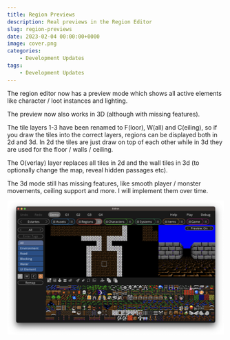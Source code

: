 ```yaml
---
title: Region Previews
description: Real previews in the Region Editor
slug: region-previews
date: 2023-02-04 00:00:00+0000
image: cover.png
categories:
    - Development Updates
tags:
    - Development Updates
---
```


The region editor now has a preview mode which shows all active elements like character / loot instances and lighting.

The preview now also works in 3D (although with missing features).

The tile layers 1-3 have been renamed to F(loor), W(all) and C(eiling), so if you draw the tiles into the correct layers, regions can be displayed both in 2d and 3d. In 2d the tiles are just draw on top of each other while in 3d they are used for the floor / walls / ceiling.

The O(verlay) layer replaces all tiles in 2d and the wall tiles in 3d (to optionally change the map, reveal hidden passages etc).

The 3d mode still has missing features, like smooth player / monster movements, ceiling support and more. I will implement them over time.

![Preview 3D](preview-3d.png)
